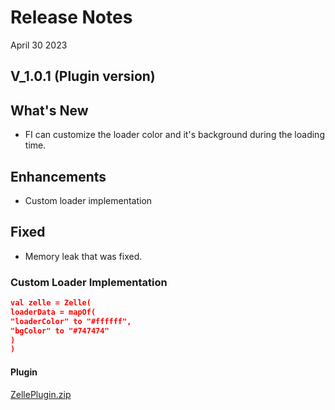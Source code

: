 # Release Notes

April 30 2023

## V_1.0.1 (Plugin version)

## What's New

- FI can customize the loader color and it's background during the loading time.

## Enhancements

- Custom loader implementation

## Fixed

- Memory leak that was fixed.

### Custom Loader Implementation

```json
val zelle = Zelle(
loaderData = mapOf(
"loaderColor" to "#ffffff",
"bgColor" to "#747474"
)
)
```

#### Plugin

[ZellePlugin.zip](https://github.com/Fiserv/zelle-turnkey-solutions/files/11664595/ZellePlugin.zip)




